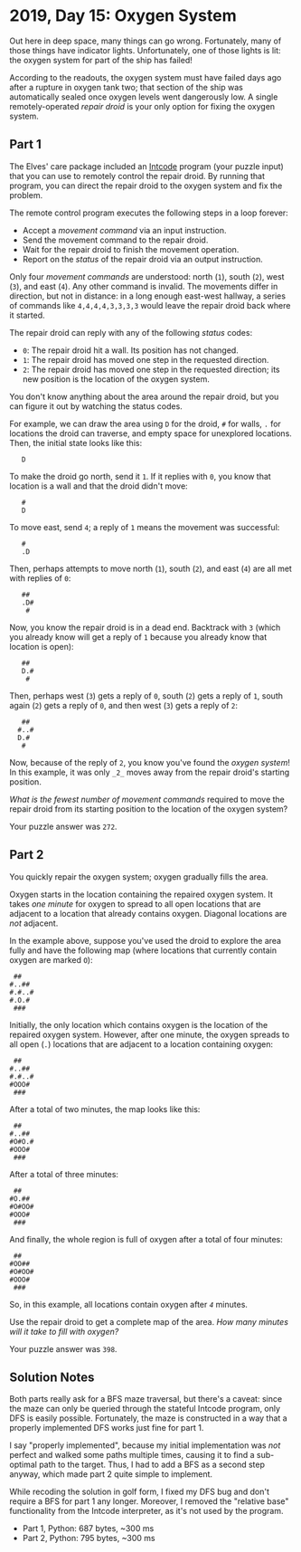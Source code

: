 # 2019, Day 15: Oxygen System

Out here in deep space, many things can go wrong. Fortunately, many of those things have indicator lights. Unfortunately, one of those lights is lit: the oxygen system for part of the ship has failed!

According to the readouts, the oxygen system must have failed days ago after a rupture in oxygen tank two; that section of the ship was automatically sealed once oxygen levels went dangerously low. A single remotely-operated _repair droid_ is your only option for fixing the oxygen system.

## Part 1

The Elves' care package included an [Intcode](../09) program (your puzzle input) that you can use to remotely control the repair droid. By running that program, you can direct the repair droid to the oxygen system and fix the problem.

The remote control program executes the following steps in a loop forever:

*   Accept a _movement command_ via an input instruction.
*   Send the movement command to the repair droid.
*   Wait for the repair droid to finish the movement operation.
*   Report on the _status_ of the repair droid via an output instruction.

Only four _movement commands_ are understood: north (`1`), south (`2`), west (`3`), and east (`4`). Any other command is invalid. The movements differ in direction, but not in distance: in a long enough east-west hallway, a series of commands like `4,4,4,4,3,3,3,3` would leave the repair droid back where it started.

The repair droid can reply with any of the following _status_ codes:

*   `0`: The repair droid hit a wall. Its position has not changed.
*   `1`: The repair droid has moved one step in the requested direction.
*   `2`: The repair droid has moved one step in the requested direction; its new position is the location of the oxygen system.

You don't know anything about the area around the repair droid, but you can figure it out by watching the status codes.

For example, we can draw the area using `D` for the droid, `#` for walls, `.` for locations the droid can traverse, and empty space for unexplored locations. Then, the initial state looks like this:

          
          
       D  
          
          
    

To make the droid go north, send it `1`. If it replies with `0`, you know that location is a wall and that the droid didn't move:

          
       #  
       D  
          
          
    

To move east, send `4`; a reply of `1` means the movement was successful:

          
       #  
       .D 
          
          
    

Then, perhaps attempts to move north (`1`), south (`2`), and east (`4`) are all met with replies of `0`:

          
       ## 
       .D#
        # 
          
    

Now, you know the repair droid is in a dead end. Backtrack with `3` (which you already know will get a reply of `1` because you already know that location is open):

          
       ## 
       D.#
        # 
          
    

Then, perhaps west (`3`) gets a reply of `0`, south (`2`) gets a reply of `1`, south again (`2`) gets a reply of `0`, and then west (`3`) gets a reply of `2`:

          
       ## 
      #..#
      D.# 
       #  
    

Now, because of the reply of `2`, you know you've found the _oxygen system_! In this example, it was only `_2_` moves away from the repair droid's starting position.

_What is the fewest number of movement commands_ required to move the repair droid from its starting position to the location of the oxygen system?

Your puzzle answer was `272`.

## Part 2

You quickly repair the oxygen system; oxygen gradually fills the area.

Oxygen starts in the location containing the repaired oxygen system. It takes _one minute_ for oxygen to spread to all open locations that are adjacent to a location that already contains oxygen. Diagonal locations are _not_ adjacent.

In the example above, suppose you've used the droid to explore the area fully and have the following map (where locations that currently contain oxygen are marked `O`):

     ##   
    #..## 
    #.#..#
    #.O.# 
     ###  
    

Initially, the only location which contains oxygen is the location of the repaired oxygen system. However, after one minute, the oxygen spreads to all open (`.`) locations that are adjacent to a location containing oxygen:

     ##   
    #..## 
    #.#..#
    #OOO# 
     ###  
    

After a total of two minutes, the map looks like this:

     ##   
    #..## 
    #O#O.#
    #OOO# 
     ###  
    

After a total of three minutes:

     ##   
    #O.## 
    #O#OO#
    #OOO# 
     ###  
    

And finally, the whole region is full of oxygen after a total of four minutes:

     ##   
    #OO## 
    #O#OO#
    #OOO# 
     ###  
    

So, in this example, all locations contain oxygen after _`4`_ minutes.

Use the repair droid to get a complete map of the area. _How many minutes will it take to fill with oxygen?_

Your puzzle answer was `398`.


## Solution Notes

Both parts really ask for a BFS maze traversal, but there's a caveat: since the maze can only be queried through the stateful Intcode program, only DFS is easily possible. Fortunately, the maze is constructed in a way that a properly implemented DFS works just fine for part 1.

I say "properly implemented", because my initial implementation was *not* perfect and walked some paths multiple times, causing it to find a sub-optimal path to the target. Thus, I had to add a BFS as a second step anyway, which made part 2 quite simple to implement.

While recoding the solution in golf form, I fixed my DFS bug and don't require a BFS for part 1 any longer. Moreover, I removed the "relative base" functionality from the Intcode interpreter, as it's not used by the program.

* Part 1, Python: 687 bytes, ~300 ms
* Part 2, Python: 795 bytes, ~300 ms
